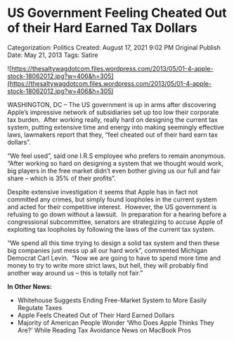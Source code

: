 # US Government Feeling Cheated Out of their Hard Earned Tax Dollars

Categorization: Politics
Created: August 17, 2021 9:02 PM
Original Publish Date: May 21, 2013
Tags: Satire

![https://thesaltywagdotcom.files.wordpress.com/2013/05/01-4-apple-stock-18062012.jpg?w=406&h=305](https://thesaltywagdotcom.files.wordpress.com/2013/05/01-4-apple-stock-18062012.jpg?w=406&h=305)

WASHINGTON, DC – The US government is up in arms after discovering Apple’s impressive network of subsidiaries set up too low their corporate tax burden.  After working really, really hard on designing the current tax system, putting extensive time and energy into making seemingly effective laws, lawmakers report that they, “feel cheated out of their hard earn tax dollars”.

“We feel used”, said one I.R.S employee who prefers to remain anonymous.  “After working so hard on designing a system that we thought would work, big players in the free market didn’t even bother giving us our full and fair share – which is 35% of their profits”.

Despite extensive investigation it seems that Apple has in fact not committed any crimes, but simply found loopholes in the current system and acted for their competitive interest.  However, the US government is refusing to go down without a lawsuit.  In preparation for a hearing before a congressional subcommittee, senators are strategizing to accuse Apple of exploiting tax loopholes by following the laws of the current tax system.

“We spend all this time trying to design a solid tax system and then these big companies just mess up all our hard work”, commented Michigan Democrat Carl Levin.  “Now we are going to have to spend more time and money to try to write more strict laws, but hell, they will probably find another way around us – this is totally not fair.”

**In Other News:**

- Whitehouse Suggests Ending Free-Market System to More Easily Regulate Taxes
- Apple Feels Cheated Out of Their Hard Earned Dollars
- Majority of American People Wonder ‘Who Does Apple Thinks They Are?’ While Reading Tax Avoidance News on MacBook Pros